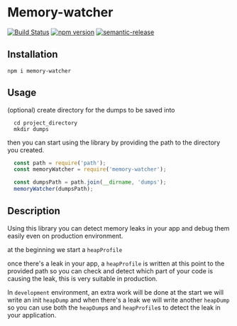 # Memory-watcher

[![Build Status](https://travis-ci.org/IslamWahid/hotels-api.svg?branch=master)](https://travis-ci.org/IslamWahid/hotels-api)
[![npm version](https://badge.fury.io/js/memory-watcher.svg)](https://badge.fury.io/js/memory-watcher)
[![semantic-release](https://img.shields.io/badge/%20%20%F0%9F%93%A6%F0%9F%9A%80-semantic--release-e10079.svg)](https://github.com/semantic-release/semantic-release)


## Installation

`npm i memory-watcher`

## Usage

 (optional) create directory for the dumps to be saved into
  
```shell
  cd project_directory
  mkdir dumps
```

 then you can start using the library by providing the path to the directory
 you created.

```javascript
  const path = require('path');
  const memoryWatcher = require('memory-watcher');

  const dumpsPath = path.join(__dirname, 'dumps');
  memoryWatcher(dumpsPath);
```

## Description

  Using this library you can detect memory leaks in your app and debug them easily even on production environment.
  
  at the beginning we start a `heapProfile`

  once there's a leak in your app, a `heapProfile` is written at this point to the provided path
  so you can check and detect which part of your code is causing the leak, this is very suitable in production.

  In `development` environment, an extra work will be done at the start we will write an init `heapDump` and when there's a leak we will write another `heapDump` so you can use both the `heapDump`s and `heapProfile`s to detect the leak in your application.
